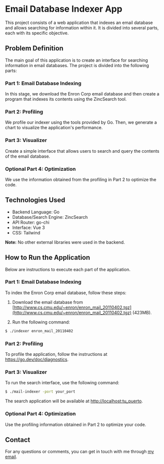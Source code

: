 # Email Database Indexer App

This project consists of a web application that indexes an email database and allows searching for information within it. It is divided into several parts, each with its specific objective.

## Problem Definition

The main goal of this application is to create an interface for searching information in email databases. The project is divided into the following parts:

### Part 1: Email Database Indexing

In this stage, we download the Enron Corp email database and then create a program that indexes its contents using the ZincSearch tool.

### Part 2: Profiling

We profile our indexer using the tools provided by Go. Then, we generate a chart to visualize the application's performance.

### Part 3: Visualizer

Create a simple interface that allows users to search and query the contents of the email database.

### Optional Part 4: Optimization

We use the information obtained from the profiling in Part 2 to optimize the code.

## Technologies Used

- Backend Language: Go
- Database/Search Engine: ZincSearch
- API Router: go-chi
- Interface: Vue 3
- CSS: Tailwind

**Note:** No other external libraries were used in the backend.

## How to Run the Application

Below are instructions to execute each part of the application.

### Part 1: Email Database Indexing

To index the Enron Corp email database, follow these steps:

1. Download the email database from [http://www.cs.cmu.edu/~enron/enron_mail_20110402.tgz](http://www.cs.cmu.edu/~enron/enron_mail_20110402.tgz) (423MB).

2. Run the following command:

```bash
$ ./indexer enron_mail_20110402
```


### Part 2: Profiling
To profile the application, follow the instructions at https://go.dev/doc/diagnostics.

### Part 3: Visualizer
To run the search interface, use the following command:
```bash
$ ./mail-indexer -port your_port
```

The search application will be available at [http://localhost:tu_puerto](http://localhost:your_port).

### Optional Part 4: Optimization
Use the profiling information obtained in Part 2 to optimize your code.


## Contact
For any questions or comments, you can get in touch with me through [my email](mailto:arivalladares2.0@gmail.com).



